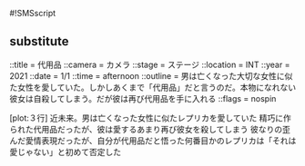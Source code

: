 #!SMSscript

## substitute

::title = 代用品
::camera = カメラ
::stage = ステージ
::location = INT
::year = 2021
::date = 1/1
::time = afternoon
::outline = 男は亡くなった大切な女性に似た女性を愛していた。しかしあくまで「代用品」だと言うのだ。本物になれない彼女は自殺してしまう。だが彼は再び代用品を手に入れる
::flags = nospin

[plot:３行]
近未来。男は亡くなった女性に似たレプリカを愛していた
精巧に作られた代用品だったが、彼は愛するあまり再び彼女を殺してしまう
彼なりの歪んだ愛情表現だったが、自分が代用品だと悟った何番目かのレプリカは「それは愛じゃない」と初めて否定した
